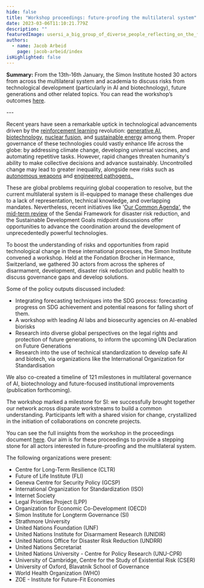 ```yaml
---
hide: false
title: "Workshop proceedings: future-proofing the multilateral system"
date: 2023-03-06T11:10:21.779Z
description: ""
featuredImage: usersi_a_big_group_of_diverse_people_reflecting_on_the_future_o_79b4ef39-5ce1-48d2-9b5d-8e16fa06d4a3.png
authors:
  - name: Jacob Arbeid
    page: jacob-arbeid/index
isHighlighted: false
---
```

**Summary:** From the 13th-16th January, the Simon Institute hosted 30 actors from across the multilateral system and academia to discuss risks from technological development (particularly in AI and biotechnology), future generations and other related topics. You can read the workshop’s outcomes [here](https://drive.google.com/file/d/1T8DsNQJEFYLQB-OYc3A_ftvccPfxKAJB/view?usp=sharing).

\---

Recent years have seen a remarkable uptick in technological advancements driven by the [reinforcement learning](https://en.wikipedia.org/wiki/Reinforcement_learning) revolution: [generative AI](https://chat.openai.com), [biotechnology](https://www.sciencedirect.com/science/article/abs/pii/S1359644622004032), [nuclear fusion](https://meetings.aps.org/Meeting/DPP22/Session/JO05.6), and [sustainable energy](https://www.ifc.org/wps/wcm/connect/bd3a196d-a88f-45af-bbc6-e0b00790fba8/EMCompass_Note_81-05-web.pdf?MOD=AJPERES&CVID=n72pj5g) among them. Proper governance of these technologies could vastly enhance life across the globe: by addressing climate change, developing universal vaccines, and automating repetitive tasks. However, rapid changes threaten humanity's ability to make collective decisions and advance sustainably. Uncontrolled change may lead to greater inequality, alongside new risks such as [autonomous weapons](https://www.icrc.org/en/document/what-you-need-know-about-autonomous-weapons) and [engineered pathogens. ](https://www.gcsp.ch/publications/delay-detect-defend-preparing-future-which-thousands-can-release-new-pandemics)

These are global problems requiring global cooperation to resolve, but the current multilateral system is ill-equipped to manage these challenges due to a lack of representation, technical knowledge, and overlapping mandates. Nevertheless, recent initiatives like '[Our Common Agenda'](https://www.un.org/en/content/common-agenda-report/), the [mid-term review](https://sendaiframework-mtr.undrr.org) of the Sendai Framework for disaster risk reduction, and the Sustainable Development Goals midpoint discussions offer opportunities to advance the coordination around the development of unprecedentedly powerful technologies.

To boost the understanding of risks and opportunities from rapid technological change in these international processes, the Simon Institute convened a workshop. Held at the Fondation Brocher in Hermance, Switzerland, we gathered 30 actors from across the spheres of disarmament, development, disaster risk reduction and public health to discuss governance gaps and develop solutions. 

Some of the policy outputs discussed included: 

* Integrating forecasting techniques into the SDG process: forecasting progress on SDG achievement and potential reasons for falling short of them.
* A workshop with leading AI labs and biosecurity agencies on AI-enabled biorisks
* Research into diverse global perspectives on the legal rights and protection of future generations, to inform the upcoming UN Declaration on Future Generations
* Research into the use of technical standardization to develop safe AI and biotech, via organizations like the International Organization for Standardisation

We also co-created a timeline of 121 milestones in multilateral governance of AI, biotechnology and future-focused institutional improvements (publication forthcoming). 

The workshop marked a milestone for SI: we successfully brought together our network across disparate workstreams to build a common understanding. Participants left with a shared vision for change, crystallized in the initiation of collaborations on concrete projects. 

You can see the full insights from the workshop in the proceedings document [here](https://drive.google.com/file/d/1T8DsNQJEFYLQB-OYc3A_ftvccPfxKAJB/view?usp=sharing). Our aim is for these proceedings to provide a stepping stone for all actors interested in future-proofing and the multilateral system. 

The following organizations were present: 

* Centre for Long-Term Resilience (CLTR)
* Future of Life Institute (FLI)
* Geneva Centre for Security Policy (GCSP) 
* International Organization for Standardization (ISO)
* Internet Society
* Legal Priorities Project (LPP)
* Organization for Economic Co-Development (OECD) 
* Simon Institute for Longterm Governance (SI)
* Strathmore University 
* United Nations Foundation (UNF)
* United Nations Institute for Disarmament Research (UNIDIR)
* United Nations Office for Disaster Risk Reduction (UNDRR)
* United Nations Secretariat 
* United Nations University - Centre for Policy Research (UNU-CPR)
* University of Cambridge, Centre for the Study of Existential Risk (CSER)
* University of Oxford, Blavatnik School of Governance
* World Health Organization (WHO)
* ZOE - Institute for Future-Fit Economies